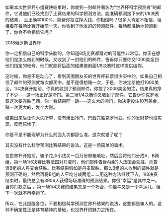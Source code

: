 如果本次世界杯小组赛快结束时，你收到一封邮件署名为“世界杯科学预测者”的邮件，它说他们已经找到了比赛结果的科学预测方法，能准确预测接下来的1/8决赛的结果， 且正确率100%，能帮你投注挣大钱，你相信吗？很多人肯定不相信，但接着在每场比赛开始前一天，你收到了他发的的预测邮件，每场都准确地预测到了，你会不会相信它呢？

2018俄罗斯世界杯

你一定相信自己的科学头脑的，你知道8场比赛都猜对的可能性非常低。你正在想他们是怎么做到的时候，又收到了一封他们的邮件，告诉你只要你交1000美金到他们指定的帐号，他们就能将后面的结果像前面1/8决赛时这样提供给你。

这时候，你是不是动心了，看到周围朋友买的世界杯彩票很少买中的，如果自己相信了邮件的预测就每次都买中。是不是很想赌一次，于是，你决定给他打1000美金。1/4决赛开始前，你真的收到了预测邮件，你投了3000美金的注，结果真的挣了不少----这一场正好是冷门。第二场1/4决赛你又收到了邮件，它告诉你克罗地亚这次要完胜巴西，你一看结果吓一跳----这么大的冷门，你决定投注10万美金，赌一次更大的，发个大财。

结果出来后让你大失所望，没有爆出冷门，巴西完胜克罗地亚，你的发财梦也没实现，反而赔惨了。

你是不是不能理解为什么前面九次都那么准，这次就错了呢？

其实没有什么科学预测比赛结果的说法。这是一场简单的骗术。

在世界杯开始前，骗子花点小钱买一百万份邮箱地址，然后会将他们分成A、B两组，第一场1/8决赛比赛法国对丹麦时，他们邮件告诉A组的人法国会获胜，而告诉B组的人丹麦会获胜。比赛结果假如是丹麦取胜，那么B组的人收到的邮件就是预测正确的，然后再将B组的人平均分成两组.......用这种方法继续下去，1/8决赛结束时，最终总会有3906人获得场场准确的预测结果。你很"幸运"是其中之一。当你打款之后 ，第一场1/4决赛的结果又是一个巧合，你侥幸又是一个幸运儿，但下一次就不再幸运了。

所以，在此提醒各位，不要相信科学预测世界杯结果的说法，这些都是骗人的。这种不确定性正是体育精神的基础，也世界杯的魅力之所在。